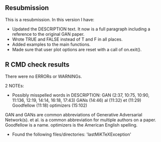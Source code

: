 ## Resubmission
This is a resubmission. In this version I have:

* Updated the DESCRIPTION text. It now is a full paragraph including a reference to the original GAN paper. 
* Wrote TRUE and FALSE instead of T and F in all places.
* Added examples to the main functions.
* Made sure that user plot options are reset with a call of on.exit().


## R CMD check results
There were no ERRORs or WARNINGs. 

2 NOTEs:
  
* Possibly misspelled words in DESCRIPTION:
    GAN (2:37, 10:75, 10:90, 11:136, 12:19, 14:14, 16:18, 17:43)
    GANs (14:46)
    al (11:32)
    et (11:29)
    Goodfellow (11:18)
    optimizers (15:102)
    
GAN and GANs are common abbreviations of Generative Adversarial Network(s).
et al. is a common abbreviation for multiple authors on a paper.
Goodfellow is a name.
optimizers is the American English spelling.


* Found the following files/directories:
    'lastMiKTeXException'






